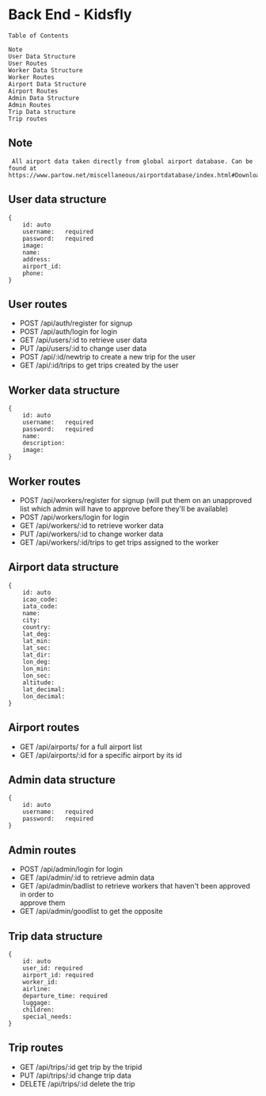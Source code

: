 # Back End - Kidsfly


    Table of Contents

    Note
    User Data Structure
    User Routes
    Worker Data Structure
    Worker Routes
    Airport Data Structure
    Airport Routes
    Admin Data Structure
    Admin Routes
    Trip Data structure
    Trip routes   


## Note

     All airport data taken directly from global airport database. Can be found at https://www.partow.net/miscellaneous/airportdatabase/index.html#Downloads
     


## User data structure

    {
        id: auto
        username:   required
        password:   required
        image:
        name:
        address:
        airport_id:
        phone:
    }

## User routes

-   POST /api/auth/register for signup
-   POST /api/auth/login for login
-   GET /api/users/:id to retrieve user data
-   PUT /api/users/:id to change user data
-   POST /api/:id/newtrip to create a new trip for the user
-   GET /api/:id/trips to get trips created by the user


## Worker data structure

    {
        id: auto
        username:   required
        password:   required
        name:
        description:
        image:
    }
## Worker routes

-   POST /api/workers/register for signup (will put them on an unapproved list which 
    admin will have to approve before they'll be available)
-   POST /api/workers/login for login
-   GET /api/workers/:id to retrieve worker data
-   PUT /api/workers/:id to change worker data
-   GET /api/workers/:id/trips to get trips assigned to the worker

## Airport data structure
    {
        id: auto
        icao_code:
        iata_code:
        name:
        city:
        country:
        lat_deg:
        lat_min:
        lat_sec:
        lat_dir:
        lon_deg:
        lon_min:
        lon_sec:
        altitude:
        lat_decimal:
        lon_decimal:
    }


## Airport routes

-   GET /api/airports/ for a full airport list
-   GET /api/airports/:id for a specific airport by its id

## Admin data structure
    {  
        id: auto
        username:   required
        password:   required
    }

## Admin routes

-   POST /api/admin/login for login
-   GET /api/admin/:id to retrieve admin data
-   GET /api/admin/badlist to retrieve workers that haven't been approved in order to  
        approve them
-   GET /api/admin/goodlist to get the opposite

## Trip data structure

    {
        id: auto
        user_id: required
        airport_id: required
        worker_id:
        airline:
        departure_time: required
        luggage:
        children:
        special_needs:
    }

## Trip routes

-   GET /api/trips/:id get trip by the tripid
-   PUT /api/trips/:id change trip data
-   DELETE /api/trips/:id delete the trip